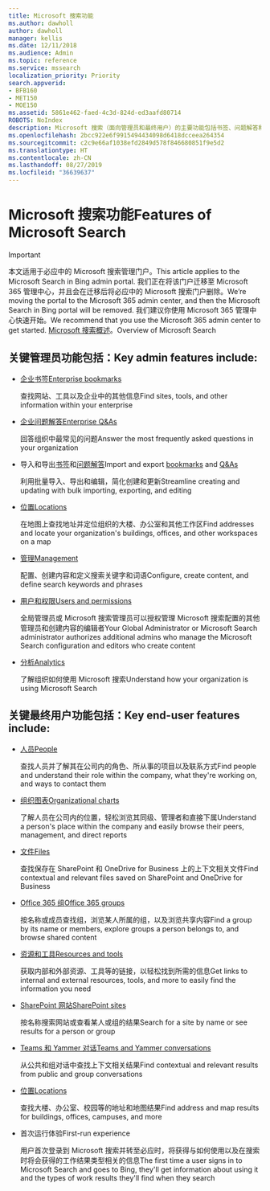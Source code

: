 ```yaml
---
title: Microsoft 搜索功能
ms.author: dawholl
author: dawholl
manager: kellis
ms.date: 12/11/2018
ms.audience: Admin
ms.topic: reference
ms.service: mssearch
localization_priority: Priority
search.appverid:
- BFB160
- MET150
- MOE150
ms.assetid: 5861e462-faed-4c3d-824d-ed3aafd80714
ROBOTS: NoIndex
description: Microsoft 搜索（面向管理员和最终用户）的主要功能包括书签、问题解答和管理及数据见解
ms.openlocfilehash: 2bcc922e6f9915494434098d6418dcceea264354
ms.sourcegitcommit: c2c9e66af1038efd2849d578f846680851f9e5d2
ms.translationtype: HT
ms.contentlocale: zh-CN
ms.lasthandoff: 08/27/2019
ms.locfileid: "36639637"
---
```

# <a name="features-of-microsoft-search"></a><span data-ttu-id="6775c-103">Microsoft 搜索功能</span><span class="sxs-lookup"><span data-stu-id="6775c-103">Features of Microsoft Search</span></span>

> [!IMPORTANT]
> <span data-ttu-id="6775c-104">本文适用于必应中的 Microsoft 搜索管理门户。</span><span class="sxs-lookup"><span data-stu-id="6775c-104">This article applies to the Microsoft Search in Bing admin portal.</span></span> <span data-ttu-id="6775c-105">我们正在将该门户迁移至 Microsoft 365 管理中心，并且会在迁移后将必应中的 Microsoft 搜索门户删除。</span><span class="sxs-lookup"><span data-stu-id="6775c-105">We’re moving the portal to the Microsoft 365 admin center, and then the Microsoft Search in Bing portal will be removed.</span></span> <span data-ttu-id="6775c-106">我们建议你使用 Microsoft 365 管理中心快速开始。</span><span class="sxs-lookup"><span data-stu-id="6775c-106">We recommend that you use the Microsoft 365 admin center to get started.</span></span> <span data-ttu-id="6775c-107">[Microsoft 搜索概述](overview-microsoft-search.md)。</span><span class="sxs-lookup"><span data-stu-id="6775c-107">Overview of Microsoft Search</span></span>

## <a name="key-admin-features-include"></a><span data-ttu-id="6775c-108">关键管理员功能包括：</span><span class="sxs-lookup"><span data-stu-id="6775c-108">Key admin features include:</span></span>

- [<span data-ttu-id="6775c-109">企业书签</span><span class="sxs-lookup"><span data-stu-id="6775c-109">Enterprise bookmarks</span></span>](create-and-manage-bookmarks.md)
    
    <span data-ttu-id="6775c-110">查找网站、工具以及企业中的其他信息</span><span class="sxs-lookup"><span data-stu-id="6775c-110">Find sites, tools, and other information within your enterprise</span></span>
    
- [<span data-ttu-id="6775c-111">企业问题解答</span><span class="sxs-lookup"><span data-stu-id="6775c-111">Enterprise Q&As</span></span>](create-and-manage-qas.md)
    
    <span data-ttu-id="6775c-112">回答组织中最常见的问题</span><span class="sxs-lookup"><span data-stu-id="6775c-112">Answer the most frequently asked questions in your organization</span></span>
    
- <span data-ttu-id="6775c-113">导入和导出[书签](bulk-create-bookmarks.md)和[问题解答](bulk-create-qas.md)</span><span class="sxs-lookup"><span data-stu-id="6775c-113">Import and export [bookmarks](bulk-create-bookmarks.md) and [Q&As](bulk-create-qas.md)</span></span>
    
    <span data-ttu-id="6775c-114">利用批量导入、导出和编辑，简化创建和更新</span><span class="sxs-lookup"><span data-stu-id="6775c-114">Streamline creating and updating with bulk importing, exporting, and editing</span></span>

- [<span data-ttu-id="6775c-115">位置</span><span class="sxs-lookup"><span data-stu-id="6775c-115">Locations</span></span>](locations.md)
    
    <span data-ttu-id="6775c-116">在地图上查找地址并定位组织的大楼、办公室和其他工作区</span><span class="sxs-lookup"><span data-stu-id="6775c-116">Find addresses and locate your organization's buildings, offices, and other workspaces on a map</span></span>
    
- [<span data-ttu-id="6775c-117">管理</span><span class="sxs-lookup"><span data-stu-id="6775c-117">Management</span></span>](set-up-microsoft-search.md)
    
    <span data-ttu-id="6775c-118">配置、创建内容和定义搜索关键字和词语</span><span class="sxs-lookup"><span data-stu-id="6775c-118">Configure, create content, and define search keywords and phrases</span></span>
    
- [<span data-ttu-id="6775c-119">用户和权限</span><span class="sxs-lookup"><span data-stu-id="6775c-119">Users and permissions</span></span>](add-users.md)
    
    <span data-ttu-id="6775c-120">全局管理员或 Microsoft 搜索管理员可以授权管理 Microsoft 搜索配置的其他管理员和创建内容的编辑者</span><span class="sxs-lookup"><span data-stu-id="6775c-120">Your Global Administrator or Microsoft Search administrator authorizes additional admins who manage the Microsoft Search configuration and editors who create content</span></span>
    
- [<span data-ttu-id="6775c-121">分析</span><span class="sxs-lookup"><span data-stu-id="6775c-121">Analytics </span></span>](get-insights.md) 
    
    <span data-ttu-id="6775c-122">了解组织如何使用 Microsoft 搜索</span><span class="sxs-lookup"><span data-stu-id="6775c-122">Understand how your organization is using Microsoft Search</span></span> 
    
## <a name="key-end-user-features-include"></a><span data-ttu-id="6775c-123">关键最终用户功能包括：</span><span class="sxs-lookup"><span data-stu-id="6775c-123">Key end-user features include:</span></span>

- [<span data-ttu-id="6775c-124">人员</span><span class="sxs-lookup"><span data-stu-id="6775c-124">People</span></span>](use/find-people-and-groups.md)
    
    <span data-ttu-id="6775c-125">查找人员并了解其在公司内的角色、所从事的项目以及联系方式</span><span class="sxs-lookup"><span data-stu-id="6775c-125">Find people and understand their role within the company, what they're working on, and ways to contact them</span></span>
    
- [<span data-ttu-id="6775c-126">组织图表</span><span class="sxs-lookup"><span data-stu-id="6775c-126">Organizational charts</span></span>](use/find-people-and-groups.md)
    
    <span data-ttu-id="6775c-127">了解人员在公司内的位置，轻松浏览其同级、管理者和直接下属</span><span class="sxs-lookup"><span data-stu-id="6775c-127">Understand a person's place within the company and easily browse their peers, management, and direct reports</span></span>
    
- [<span data-ttu-id="6775c-128">文件</span><span class="sxs-lookup"><span data-stu-id="6775c-128">Files</span></span>](use/find-files.md)
    
    <span data-ttu-id="6775c-129">查找保存在 SharePoint 和 OneDrive for Business 上的上下文相关文件</span><span class="sxs-lookup"><span data-stu-id="6775c-129">Find contextual and relevant files saved on SharePoint and OneDrive for Business</span></span>
    
- [<span data-ttu-id="6775c-130">Office 365 组</span><span class="sxs-lookup"><span data-stu-id="6775c-130">Office 365 groups</span></span>](use/find-people-and-groups.md)
    
    <span data-ttu-id="6775c-131">按名称或成员查找组，浏览某人所属的组，以及浏览共享内容</span><span class="sxs-lookup"><span data-stu-id="6775c-131">Find a group by its name or members, explore groups a person belongs to, and browse shared content</span></span>
    
- [<span data-ttu-id="6775c-132">资源和工具</span><span class="sxs-lookup"><span data-stu-id="6775c-132">Resources and tools</span></span>](use/find-resources-tools-and-more.md)
    
    <span data-ttu-id="6775c-133">获取内部和外部资源、工具等的链接，以轻松找到所需的信息</span><span class="sxs-lookup"><span data-stu-id="6775c-133">Get links to internal and external resources, tools, and more to easily find the information you need</span></span>
    
- [<span data-ttu-id="6775c-134">SharePoint 网站</span><span class="sxs-lookup"><span data-stu-id="6775c-134">SharePoint sites</span></span>](use/find-sharepoint-sites.md)
    
    <span data-ttu-id="6775c-135">按名称搜索网站或查看某人或组的结果</span><span class="sxs-lookup"><span data-stu-id="6775c-135">Search for a site by name or see results for a person or group</span></span>
    
- [<span data-ttu-id="6775c-136">Teams 和 Yammer 对话</span><span class="sxs-lookup"><span data-stu-id="6775c-136">Teams and Yammer conversations</span></span>](use/find-conversations.md)
    
    <span data-ttu-id="6775c-137">从公共和组对话中查找上下文相关结果</span><span class="sxs-lookup"><span data-stu-id="6775c-137">Find contextual and relevant results from public and group conversations</span></span>

- [<span data-ttu-id="6775c-138">位置</span><span class="sxs-lookup"><span data-stu-id="6775c-138">Locations</span></span>](use/find-locations.md)
    
    <span data-ttu-id="6775c-139">查找大楼、办公室、校园等的地址和地图结果</span><span class="sxs-lookup"><span data-stu-id="6775c-139">Find address and map results for buildings, offices, campuses, and more</span></span>
    
- <span data-ttu-id="6775c-140">首次运行体验</span><span class="sxs-lookup"><span data-stu-id="6775c-140">First-run experience</span></span>
    
    <span data-ttu-id="6775c-141">用户首次登录到 Microsoft 搜索并转至必应时，将获得与如何使用以及在搜索时将会获得的工作结果类型相关的信息</span><span class="sxs-lookup"><span data-stu-id="6775c-141">The first time a user signs in to Microsoft Search and goes to Bing, they'll get information about using it and the types of work results they'll find when they search</span></span>